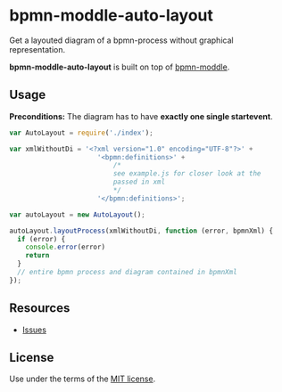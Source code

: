 # bpmn-moddle-auto-layout


Get a layouted diagram of a bpmn-process without graphical representation.

__bpmn-moddle-auto-layout__  is built on top of [bpmn-moddle](https://github.com/bpmn-io/bpmn-moddle).


## Usage

__Preconditions:__ The diagram has to have __exactly one single startevent__.

```javascript
var AutoLayout = require('./index');

var xmlWithoutDi = '<?xml version="1.0" encoding="UTF-8"?>' +
                      '<bpmn:definitions>' +
                          /*
                          see example.js for closer look at the
                          passed in xml
                          */
                      '</bpmn:definitions>';

var autoLayout = new AutoLayout();

autoLayout.layoutProcess(xmlWithoutDi, function (error, bpmnXml) {
  if (error) {
    console.error(error)
    return
  }
  // entire bpmn process and diagram contained in bpmnXml 
});

```


## Resources

*   [Issues](https://github.com/bpmn-io/bpmn-moddle-auto-layout/issues)


## License

Use under the terms of the [MIT license](http://opensource.org/licenses/MIT).
